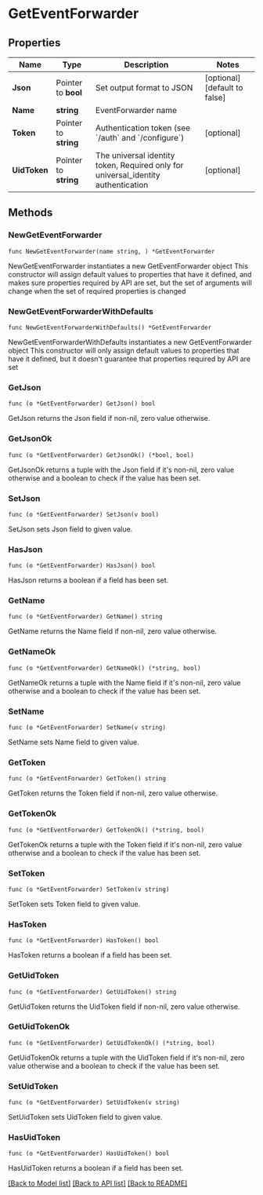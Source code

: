 # GetEventForwarder

## Properties

Name | Type | Description | Notes
------------ | ------------- | ------------- | -------------
**Json** | Pointer to **bool** | Set output format to JSON | [optional] [default to false]
**Name** | **string** | EventForwarder name | 
**Token** | Pointer to **string** | Authentication token (see &#x60;/auth&#x60; and &#x60;/configure&#x60;) | [optional] 
**UidToken** | Pointer to **string** | The universal identity token, Required only for universal_identity authentication | [optional] 

## Methods

### NewGetEventForwarder

`func NewGetEventForwarder(name string, ) *GetEventForwarder`

NewGetEventForwarder instantiates a new GetEventForwarder object
This constructor will assign default values to properties that have it defined,
and makes sure properties required by API are set, but the set of arguments
will change when the set of required properties is changed

### NewGetEventForwarderWithDefaults

`func NewGetEventForwarderWithDefaults() *GetEventForwarder`

NewGetEventForwarderWithDefaults instantiates a new GetEventForwarder object
This constructor will only assign default values to properties that have it defined,
but it doesn't guarantee that properties required by API are set

### GetJson

`func (o *GetEventForwarder) GetJson() bool`

GetJson returns the Json field if non-nil, zero value otherwise.

### GetJsonOk

`func (o *GetEventForwarder) GetJsonOk() (*bool, bool)`

GetJsonOk returns a tuple with the Json field if it's non-nil, zero value otherwise
and a boolean to check if the value has been set.

### SetJson

`func (o *GetEventForwarder) SetJson(v bool)`

SetJson sets Json field to given value.

### HasJson

`func (o *GetEventForwarder) HasJson() bool`

HasJson returns a boolean if a field has been set.

### GetName

`func (o *GetEventForwarder) GetName() string`

GetName returns the Name field if non-nil, zero value otherwise.

### GetNameOk

`func (o *GetEventForwarder) GetNameOk() (*string, bool)`

GetNameOk returns a tuple with the Name field if it's non-nil, zero value otherwise
and a boolean to check if the value has been set.

### SetName

`func (o *GetEventForwarder) SetName(v string)`

SetName sets Name field to given value.


### GetToken

`func (o *GetEventForwarder) GetToken() string`

GetToken returns the Token field if non-nil, zero value otherwise.

### GetTokenOk

`func (o *GetEventForwarder) GetTokenOk() (*string, bool)`

GetTokenOk returns a tuple with the Token field if it's non-nil, zero value otherwise
and a boolean to check if the value has been set.

### SetToken

`func (o *GetEventForwarder) SetToken(v string)`

SetToken sets Token field to given value.

### HasToken

`func (o *GetEventForwarder) HasToken() bool`

HasToken returns a boolean if a field has been set.

### GetUidToken

`func (o *GetEventForwarder) GetUidToken() string`

GetUidToken returns the UidToken field if non-nil, zero value otherwise.

### GetUidTokenOk

`func (o *GetEventForwarder) GetUidTokenOk() (*string, bool)`

GetUidTokenOk returns a tuple with the UidToken field if it's non-nil, zero value otherwise
and a boolean to check if the value has been set.

### SetUidToken

`func (o *GetEventForwarder) SetUidToken(v string)`

SetUidToken sets UidToken field to given value.

### HasUidToken

`func (o *GetEventForwarder) HasUidToken() bool`

HasUidToken returns a boolean if a field has been set.


[[Back to Model list]](../README.md#documentation-for-models) [[Back to API list]](../README.md#documentation-for-api-endpoints) [[Back to README]](../README.md)


